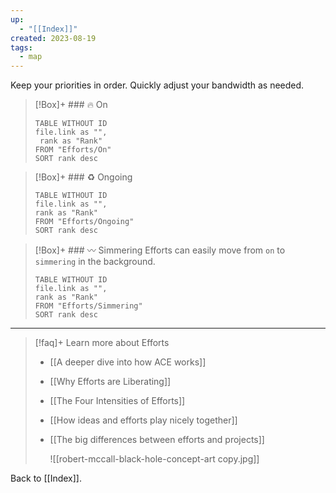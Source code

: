 ```yaml
---
up:
  - "[[Index]]"
created: 2023-08-19
tags:
  - map
---
```

Keep your priorities in order. Quickly adjust your bandwidth as needed. 

> [!Box]+ ### 🔥 On
> ``` dataview
> TABLE WITHOUT ID
> file.link as "",
>  rank as "Rank"
> FROM "Efforts/On"
> SORT rank desc
> ```


> [!Box]+ ### ♻️ Ongoing
> ``` dataview
> TABLE WITHOUT ID
> file.link as "",
> rank as "Rank"
> FROM "Efforts/Ongoing"
> SORT rank desc
> ```


> [!Box]+ ### 〰️ Simmering
> Efforts can easily move from `on` to `simmering` in the background.
>
> ``` dataview
> TABLE WITHOUT ID
> file.link as "",
> rank as "Rank"
> FROM "Efforts/Simmering"
> SORT rank desc
> ```

---

> [!faq]+ Learn more about Efforts
> - [[A deeper dive into how ACE works]]
> - [[Why Efforts are Liberating]]
> - [[The Four Intensities of Efforts]]
> - [[How ideas and efforts play nicely together]]
> - [[The big differences between efforts and projects]]
>   
>   ![[robert-mccall-black-hole-concept-art copy.jpg]]

Back to [[Index]].
